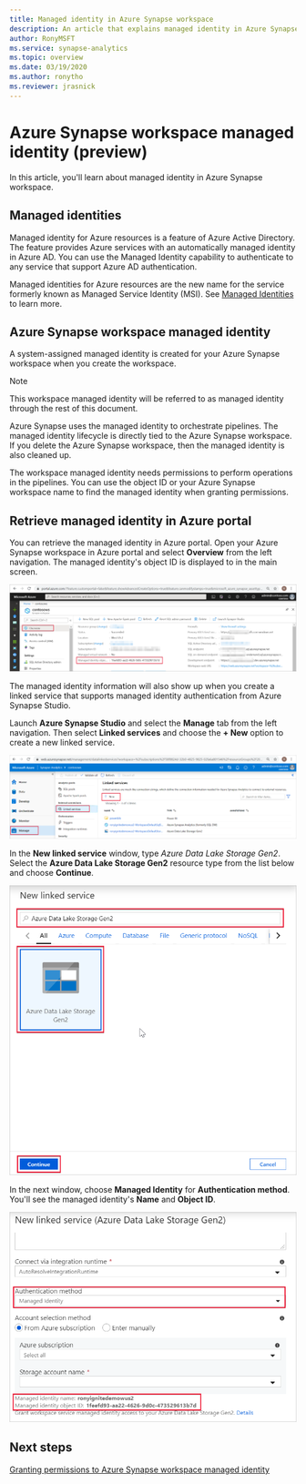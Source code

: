 ```yaml
---
title: Managed identity in Azure Synapse workspace
description: An article that explains managed identity in Azure Synapse workspace
author: RonyMSFT 
ms.service: synapse-analytics 
ms.topic: overview 
ms.date: 03/19/2020 
ms.author: ronytho 
ms.reviewer: jrasnick
---
```


# Azure Synapse workspace managed identity (preview)

In this article, you'll learn about managed identity in Azure Synapse workspace.

## Managed identities

Managed identity for Azure resources is a feature of Azure Active Directory. The feature provides Azure services with an automatically managed identity in Azure AD. You can use the Managed Identity capability to authenticate to any service that support Azure AD authentication.

Managed identities for Azure resources are the new name for the service formerly known as Managed Service Identity (MSI). See [Managed Identities](https://docs.microsoft.com/azure/active-directory/managed-identities-azure-resources/overview) to learn more.

## Azure Synapse workspace managed identity

A system-assigned managed identity is created for your Azure Synapse workspace when you create the workspace.

>[!NOTE]
>This workspace managed identity will be referred to as managed identity through the rest of this document.

Azure Synapse uses the managed identity to orchestrate pipelines. The managed identity lifecycle is directly tied to the Azure Synapse workspace. If you delete the Azure Synapse workspace, then the managed identity is also cleaned up.

The workspace managed identity needs permissions to perform operations in the pipelines. You can use the object ID or your Azure Synapse workspace name to find the managed identity when granting permissions.

## Retrieve managed identity in Azure portal

You can retrieve the managed identity in Azure portal. Open your Azure Synapse workspace in Azure portal and select **Overview** from the left navigation. The managed identity's object ID is displayed to in the main screen.

![Managed identity object ID](./media/synapse-workspace-managed-identity/workspace-managed-identity-1.png)

The managed identity information will also show up when you create a linked service that supports managed identity authentication from Azure Synapse Studio.

Launch **Azure Synapse Studio** and select the **Manage** tab from the left navigation. Then select **Linked services** and choose the **+ New** option to create a new linked service.

![Linked service creation 1](./media/synapse-workspace-managed-identity/workspace-managed-identity-2.png)

In the **New linked service** window, type *Azure Data Lake Storage Gen2*. Select the **Azure Data Lake Storage Gen2** resource type from the list below and choose **Continue**.

![Linked service creation 2](./media/synapse-workspace-managed-identity/workspace-managed-identity-3.png)

In the next window, choose **Managed Identity** for **Authentication method**. You'll see the managed identity's **Name** and **Object ID**.

![Linked service creation 3](./media/synapse-workspace-managed-identity/workspace-managed-identity-4.png)

## Next steps

[Granting permissions to Azure Synapse workspace managed identity](./how-to-grant-workspace-managed-identity-permissions.md)
